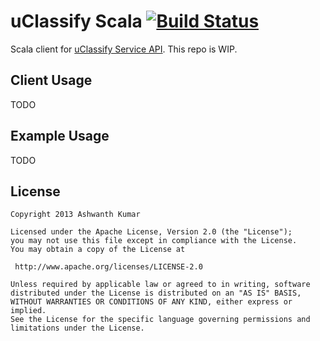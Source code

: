# uClassify Scala [![Build Status](https://travis-ci.org/ashwanthkumar/uClassify-scala.png)](https://travis-ci.org/ashwanthkumar/uClassify-scala.png)

Scala client for [uClassify Service API](http://www.uclassify.com/XmlApiDocumentation.aspx). This repo is WIP. 

## Client Usage
TODO

## Example Usage
TODO

## License
    Copyright 2013 Ashwanth Kumar
    
    Licensed under the Apache License, Version 2.0 (the "License");
    you may not use this file except in compliance with the License.
    You may obtain a copy of the License at
    
     http://www.apache.org/licenses/LICENSE-2.0
    
    Unless required by applicable law or agreed to in writing, software
    distributed under the License is distributed on an "AS IS" BASIS,
    WITHOUT WARRANTIES OR CONDITIONS OF ANY KIND, either express or implied.
    See the License for the specific language governing permissions and
    limitations under the License.

